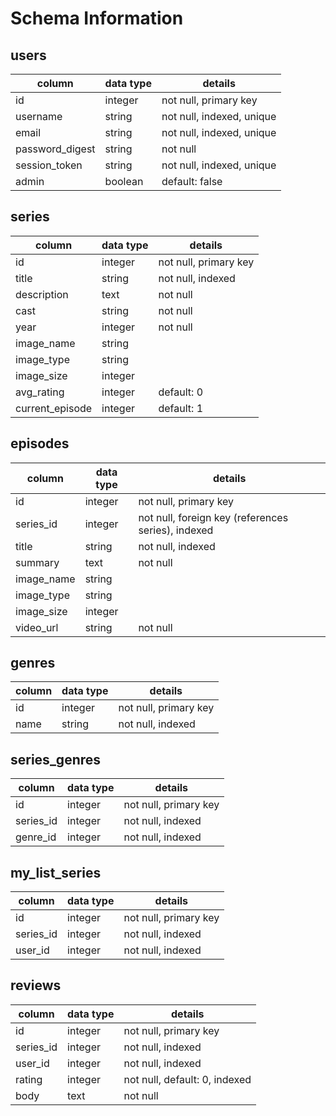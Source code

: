 # Schema Information

## users
column          | data type |	 details
----------------|-----------|---------------------------
id	            |  integer	| not null, primary key
username	      |  string	  | not null, indexed, unique
email	          |  string	  | not null, indexed, unique
password_digest |	 string	  | not null
session_token	  |  string	  | not null, indexed, unique
admin           |  boolean  | default: false

## series
column          | data type |	 details
----------------|-----------|---------------------------
id	            | integer	  | not null, primary key
title	          | string	  | not null, indexed
description     | text      | not null
cast	          | string	  | not null
year	          | integer	  | not null
image_name      | string    |
image_type      | string    |
image_size      | integer   |
avg_rating	    | integer	  | default: 0
current_episode	| integer	  | default: 1

## episodes
column          | data type |	 details
----------------|-----------|---------------------------
id	            | integer	  | not null, primary key
series_id       | integer   | not null, foreign key (references series), indexed
title	          | string	  | not null, indexed
summary	        | text   	  | not null
image_name      | string    |
image_type      | string    |
image_size      | integer   |
video_url       | string    | not null

## genres
column          | data type |	 details
----------------|-----------|---------------------------
id	            | integer	  | not null, primary key
name            | string    | not null, indexed

## series_genres
column          | data type |	 details
----------------|-----------|---------------------------
id	            | integer	  | not null, primary key
series_id       | integer   | not null, indexed
genre_id        | integer   | not null, indexed

## my_list_series
column          | data type |	 details
----------------|-----------|---------------------------
id	            | integer	  | not null, primary key
series_id       | integer   | not null, indexed
user_id         | integer   | not null, indexed

## reviews
column          | data type |	 details
----------------|-----------|---------------------------
id	            | integer   |	not null, primary key
series_id       | integer   | not null, indexed
user_id         | integer   | not null, indexed
rating          | integer   | not null, default: 0, indexed
body            | text      | not null
